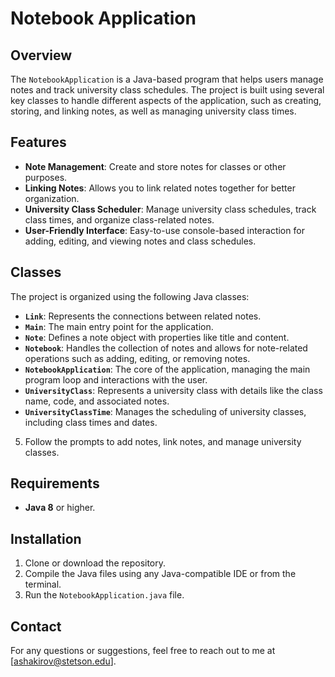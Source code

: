# Notebook Application

## Overview
The `NotebookApplication` is a Java-based program that helps users manage notes and track university class schedules. The project is built using several key classes to handle different aspects of the application, such as creating, storing, and linking notes, as well as managing university class times.

## Features
- **Note Management**: Create and store notes for classes or other purposes.
- **Linking Notes**: Allows you to link related notes together for better organization.
- **University Class Scheduler**: Manage university class schedules, track class times, and organize class-related notes.
- **User-Friendly Interface**: Easy-to-use console-based interaction for adding, editing, and viewing notes and class schedules.

## Classes
The project is organized using the following Java classes:

- **`Link`**: Represents the connections between related notes.
- **`Main`**: The main entry point for the application.
- **`Note`**: Defines a note object with properties like title and content.
- **`Notebook`**: Handles the collection of notes and allows for note-related operations such as adding, editing, or removing notes.
- **`NotebookApplication`**: The core of the application, managing the main program loop and interactions with the user.
- **`UniversityClass`**: Represents a university class with details like the class name, code, and associated notes.
- **`UniversityClassTime`**: Manages the scheduling of university classes, including class times and dates.

5. Follow the prompts to add notes, link notes, and manage university classes.

## Requirements
- **Java 8** or higher.

## Installation
1. Clone or download the repository.
2. Compile the Java files using any Java-compatible IDE or from the terminal.
3. Run the `NotebookApplication.java` file.

## Contact

For any questions or suggestions, feel free to reach out to me at [ashakirov@stetson.edu].

